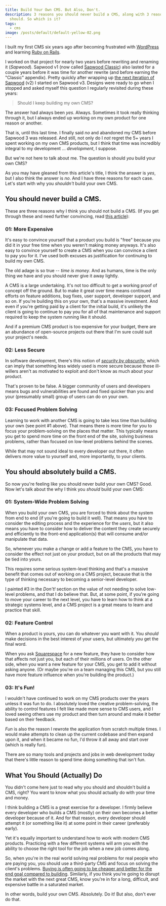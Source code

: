 ```yaml
---
title: Build Your Own CMS. But Also, Don't.
description: 3 reasons you should never build a CMS, along with 3 reasons you
  should. So which is it?
tags:
  - cms
image: /posts/default/default-yellow-02.png
---
```


I built my first CMS six years ago after becoming frustrated with [WordPress](https://wordpress.org/) and learning [Ruby on Rails](https://rubyonrails.org/).

I worked on that project for nearly two years before rewriting and renaming it (_Sapwood_). Sapwood v1 (now called [Sapwood Classic](https://github.com/seancdavis/sapwood-classic)) also lasted for a couple years before it was time for another rewrite (and before earning the "Classic" appendix). Pretty quickly after wrapping up [the next iteration of Sapwood](http://sapwood.org/) (v2) I started on Sapwood v3. Designs were ready to go when I stopped and asked myself this question I regularly revisited during these years:

> Should I keep building my own CMS?

The answer had always been _yes_. Always. Sometimes it took really thinking through it, but I always ended up working on my own product for one reason or another.

That is, until this last time. I finally said _no_ and abandoned my CMS before Sapwood 3 was released. And still, not only do I _not_ regret the 5+ years I spent working on my own CMS products, but I think that time was incredibly integral to my development ... _development_, I suppose.

But we're not here to talk about me. The question is should _you_ build your own CMS?

As you may have gleaned from this article's title, I think the answer is _yes_, but I also think the answer is _no_. And I have three reasons for each case. Let's start with why you _shouldn't_ build your own CMS.

## You should never build a CMS.

These are three reasons why I think you should not build a CMS. (If you get through these and need further convincing, read [this article](https://hackernoon.com/how-i-built-a-cms-and-why-you-shouldnt-daff6042413a)):

### 01: More Expensive

It's easy to convince yourself that a product you build is "free" because you did it in your free time when you weren't making money anyways. It's also easy to convince yourself to create a CMS when you can convince a client to pay you for it. I've used both excuses as justification for continuing to build my own CMS.

The old adage is so true -- _time is money_. And as humans, time is the only thing we have and you should never give it away lightly.

A CMS is a large undertaking. It's not too difficult to get a working proof of concept off the ground. But to make it great over time means continued efforts on feature additions, bug fixes, user support, developer support, and so on. If you're building this on your own, that's a massive investment. And even if you're getting paid by a client for the initial build, it's unlikely the client is going to continue to pay you for all of that maintenance and support required to keep the system running like it should.

And if a premium CMS product is too expensive for your budget, there are an abundance of open-source projects out there that I'm sure could suit your project's needs.

### 02: Less Secure

In software development, there's this notion of [_security by obscurity_](https://en.wikipedia.org/wiki/Security_through_obscurity), which can imply that something less widely used is more secure because those ill-willers aren't as motivated to exploit and don't know as much about your product.

That's proven to be false. A bigger community of users and developers means bugs and vulnerabilities are found and fixed quicker than you and your (presumably small) group of users can do on your own.

### 03: Focused Problem Solving

Learning to work with another CMS is going to take less time than building your own (see point #1 above). That means there is more time for you to focus your problem-solving on the places that matter. This typically means you get to spend more time on the front end of the site, solving business problems, rather than focused on low-level problems behind the scenes.

While that may not sound ideal to every developer out there, it often delivers more value to yourself and, more importantly, to your clients.

## You should absolutely build a CMS.

So now you're feeling like you should never build your own CMS? Good. Now let's talk about the why I think you _should_ build your own CMS:

### 01: System-Wide Problem Solving

When you build your own CMS, you are forced to think about the system from end to end (if you're going to build it well). That means you have to consider the editing process and the experience for the _users_, but it also means you have to consider how to deliver the content they create securely and efficiently to the front-end application(s) that will consume and/or manipulate that data.

So, whenever you make a change or add a feature to the CMS, you have to consider the effect not just on your product, but on all the products that may be tied into yours.

This requires some serious system-level thinking and that's a massive benefit that comes out of working on a CMS project, because that is the type of thinking necessary to becoming a senior-level developer.

I painted #3 in the _Don't!_ section on the value of not needing to solve low-level problems, and that I do believe that. But, at some point, if you're going to move your career to the next level, you have to learn how to think at a strategic systems level, and a CMS project is a great means to learn and practice that skill.

### 02: Feature Control

When a product is yours, you can do whatever you want with it. You _should_ make decisions in the best interest of your users, but ultimately _you_ get the final word.

When you ask [Squarespace](https://www.squarespace.com/) for a new feature, they have to consider how that affects not just you, but each of their millions of users. On the other side, when you want a new feature for your CMS, you get to add it without asking anyone. (Or maybe you're on a team managing this CMS, but you still have more feature influence when you're building the product.)

### 03: It's Fun!

I wouldn't have continued to work on my CMS products over the years unless it was fun to do. I absolutely loved the creative problem-solving, the ability to control features I felt like made more sense to CMS users, and I loved seeing others use my product and then turn around and make it better based on their feedback.

_Fun_ is also the reason I rewrote the application from scratch multiple times. I would make attempts to clean up the current codebase and then expand upon it, and when it became no fun, I'd throw it all away and start over (which is really fun).

There are so many tools and projects and jobs in web development today that there's little reason to spend time doing something that isn't fun.

## What You Should (Actually) Do

You didn't come here just to read why you should and shouldn't build a CMS, right? You want to know what you should actually do with your time and money.

I think building a CMS is a great exercise for a developer. I firmly believe every developer who builds a CMS (mostly) on their own becomes a better developer because of it. And for that reason, every developer should attempt it (or something like it) at some point in their career (preferably early).

Yet it's equally important to understand how to work with modern CMS products. Practicing with a few different systems will arm you with the ability to choose the right tool for the job when a new job comes along.

So, when you're in the real world solving real problems for real people who are paying you, you should use a third-party CMS and focus on solving the client's problems. [Buying is often going to be cheaper and better for the end goal compared to building](/posts/four-key-factors-build-v-buy-software/). Similarly, if you think you're going to disrupt the market with the next great CMS, know you're in for a long, difficult, and expensive battle in a saturated market.

In other words, build your own CMS. Absolutely. Do it! But also, don't ever do that.
